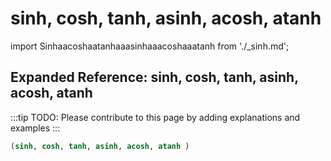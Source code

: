 # sinh, cosh, tanh, asinh, acosh, atanh

import Sinhaacoshaatanhaaasinhaaacoshaaatanh from './_sinh.md';

<Sinhaacoshaatanhaaasinhaaacoshaaatanh />

## Expanded Reference: sinh, cosh, tanh, asinh, acosh, atanh

:::tip
TODO: Please contribute to this page by adding explanations and examples
:::

```lisp
(sinh, cosh, tanh, asinh, acosh, atanh )
```
